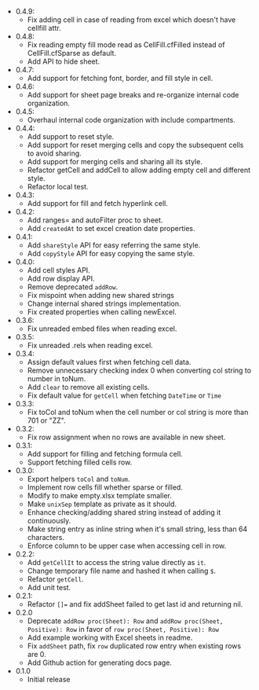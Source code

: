 * 0.4.9:
    * Fix adding cell in case of reading from excel which doesn't have cellfill attr.
* 0.4.8:
    * Fix reading empty fill mode read as CellFill.cfFilled instead of CellFill.cfSparse as default.
    * Add API to hide sheet.
* 0.4.7:
    * Add support for fetching font, border, and fill style in cell.
* 0.4.6:
    * Add support for sheet page breaks and re-organize internal code organization.
* 0.4.5:
    * Overhaul internal code organization with include compartments.
* 0.4.4:
    * Add support to reset style.
    * Add support for reset merging cells and copy the subsequent cells to avoid sharing.
    * Add support for merging cells and sharing all its style.
    * Refactor getCell and addCell to allow adding empty cell and different style.
    * Refactor local test.
* 0.4.3:
    * Add support for fill and fetch hyperlink cell.
* 0.4.2:
    * Add ranges= and autoFilter proc to sheet.
    * Add `createdAt` to set excel creation date properties.
* 0.4.1:
    * Add `shareStyle` API for easy referring the same style.
    * Add `copyStyle` API for easy copying the same style.
* 0.4.0:
    * Add cell styles API.
    * Add row display API.
    * Remove deprecated `addRow`.
    * Fix mispoint when adding new shared strings
    * Change internal shared strings implementation.
    * Fix created properties when calling newExcel.
* 0.3.6:
    * Fix unreaded embed files when reading excel.
* 0.3.5:
    * Fix unreaded .rels when reading excel.
* 0.3.4:
    * Assign default values first when fetching cell data.
    * Remove unnecessary checking index 0 when converting col string to number in toNum.
    * Add `clear` to remove all existing cells.
    * Fix default value for `getCell` when fetching `DateTime` or `Time`
* 0.3.3:
    * Fix toCol and toNum when the cell number or col string is more than 701 or "ZZ".
* 0.3.2:
    * Fix row assignment when no rows are available in new sheet.
* 0.3.1:
    * Add support for filling and fetching formula cell.
    * Support fetching filled cells row.
* 0.3.0:
    * Export helpers `toCol` and `toNum`.
    * Implement row cells fill whether sparse or filled.
    * Modify to make empty.xlsx template smaller.
    * Make `unixSep` template as private as it should.
    * Enhance checking/adding shared string instead of adding it continuously.
    * Make string entry as inline string when it's small string, less than 64 characters.
    * Enforce column to be upper case when accessing cell in row.
* 0.2.2:
    * Add `getCellIt` to access the string value directly as `it`.
    * Change temporary file name and hashed it when calling `$`.
    * Refactor `getCell`.
    * Add unit test.
* 0.2.1:
    * Refactor `[]=` and fix addSheet failed to get last id and returning nil.
* 0.2.0
  * Deprecate `addRow proc(Sheet): Row` and `addRow proc(Sheet, Positive): Row` in favor of `row proc(Sheet, Positive): Row`
  * Add example working with Excel sheets in readme.
  * Fix `addSheet` path, fix `row` duplicated row entry when existing rows are 0.
  * Add Github action for generating docs page.
* 0.1.0
  * Initial release
